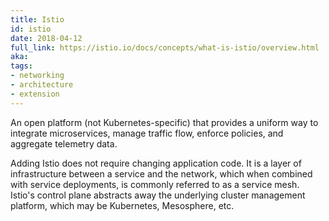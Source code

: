 ```yaml
---
title: Istio
id: istio
date: 2018-04-12
full_link: https://istio.io/docs/concepts/what-is-istio/overview.html
aka: 
tags:
- networking
- architecture
- extension 
---
```

 An open platform (not Kubernetes-specific) that provides a uniform way to integrate microservices, manage traffic flow, enforce policies, and aggregate telemetry data.

<!--more--> 

Adding Istio does not require changing application code. It is a layer of infrastructure between a service and the network, which when combined with service deployments, is commonly referred to as a service mesh. Istio's control plane abstracts away the underlying cluster management platform, which may be Kubernetes, Mesosphere, etc.

